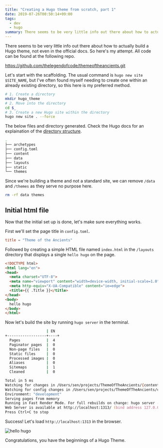 ```yaml
---
title: "Creating a Hugo theme from scratch, part 1"
date: 2019-07-26T00:50:14+09:00
tags:
  - dev
  - hugo
summary: There seems to be very little info out there about how to actually build a Hugo theme, not even in the official docs. So here's my attempt.
---
```


There seems to be very little info out there about how to actually build a Hugo theme, not even in the official docs. So here's my attempt. All code can be found at the following repo.

https://github.com/thelegendofcode/themeoftheancients.git

Let's start with the scaffolding. The usual command is `hugo new site $SITE_NAME`, but I've often found myself needing to create one within an already existing directory, so this here is my preferred method.

```zsh
# 1. Create a directory
mkdir hugo_theme
# 2. Move into the directory
cd $_
# 3. Create a new Hugo site within the directory
hugo new site . --force
```

The below files and directory generated. Check the Hugo docs for an explaination of the [directory structure].

```zsh
.
├── archetypes
├── config.toml
├── content
├── data
├── layouts
├── static
└── themes
```

Since we're building a theme and not a standard site, we can remove `/data` and `/themes` as they serve no purpose here.

```zsh
rm -rf data themes
```

## Initial html file

Now that the initial set up is done, let's make sure everything works.

First we'll set the page title  in `config.toml`.

```toml
title = "Theme of the Ancients"
```

Followed by creating a simple HTML file named `index.html` in the `/layouts` directory that displays a single `hello hugo` on the page.

```html
<!DOCTYPE html>
<html lang="en">
<head>
  <meta charset="UTF-8">
  <meta name="viewport" content="width=device-width, initial-scale=1.0">
  <meta http-equiv="X-UA-Compatible" content="ie=edge">
  <title>{{ .Title }}</title>
</head>
<body>
  hello hugo
</body>
</html>
```

Now let's build the site by running `hugo server` in the terminal.

```zsh
                   | EN
+------------------+----+
  Pages            |  4
  Paginator pages  |  0
  Non-page files   |  0
  Static files     |  0
  Processed images |  0
  Aliases          |  0
  Sitemaps         |  1
  Cleaned          |  0

Total in 5 ms
Watching for changes in /Users/sen/projects/ThemeOfTheAncients/{content,layouts,static}
Watching for config changes in /Users/sen/projects/ThemeOfTheAncients/config.toml
Environment: "development"
Serving pages from memory
Running in Fast Render Mode. For full rebuilds on change: hugo server --disableFastRender
Web Server is available at http://localhost:1313/ (bind address 127.0.0.1)
Press Ctrl+C to stop
```

Success! Let's load `http://localhost:1313` in the browser. 

![hello hugo](/images/hello-hugo.png)

Congratulations, you have the beginnings of a Hugo Theme.

[directory structure]: https://gohugo.io/getting-started/directory-structure/
